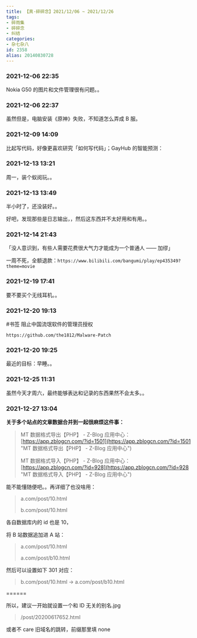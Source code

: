 ```yaml
---
title: 【真·碎碎念】2021/12/06 ~ 2021/12/26
tags:
- 碎雨集
- 碎碎念
- 纠结
categories:
- 杂七杂八
id: 2358
alias: 20140830728
---
```


### 2021-12-06 22:35
Nokia G50 的图片和文件管理很有问题。。

<!--more-->

### 2021-12-06 22:37
虽然但是，电脑安装《原神》失败，不知道怎么弄成 B 服。

### 2021-12-09 14:09
比起写代码，好像更喜欢研究「如何写代码」；GayHub 的智能预测：

### 2021-12-13 13:21
周一，装个蚁阅玩。。

### 2021-12-13 13:49
半小时了，还没装好。。

好吧，发现那些是日志输出，，然后这东西并不太好用和有用。。

### 2021-12-14 21:43
「没人意识到，有些人需要花费很大气力才能成为一个普通人 —— 加缪」

一周不死，全额退款：`https://www.bilibili.com/bangumi/play/ep435349?theme=movie`

### 2021-12-19 17:41
要不要买个无线耳机。。

### 2021-12-20 19:13
\#书签 阻止中国流氓软件的管理员授权

`https://github.com/the1812/Malware-Patch`

### 2021-12-20 19:25
最近的目标：早睡。。

### 2021-12-25 11:31
虽然今天才周六，最终能够表达和记录的东西果然不会太多。。

### 2021-12-27 13:04

**关于多个站点的文章数据合并到一起很麻烦这件事：**

> MT 数据格式导出【PHP】 - Z-Blog 应用中心：[https://app.zblogcn.com/?id=1501](https://app.zblogcn.com/?id=1501 "MT 数据格式导出【PHP】 - Z-Blog 应用中心")
>
> MT 数据格式导入【PHP】 - Z-Blog 应用中心：[https://app.zblogcn.com/?id=928](https://app.zblogcn.com/?id=928 "MT 数据格式导入【PHP】 - Z-Blog 应用中心")

能不能懂随便吧。。再详细了也没啥用：

> a.com/post/10.html
>
> b.com/post/10.html

各自数据库内的 id 也是 10，

将 B 站数据追加进 A 站：

> a.com/post/10.html
>
> a.com/post/b10.html

然后可以设置如下 301 对应：

> b.com/post/10.html → a.com/post/b10.html

======

所以，建议一开始就设置一个和 ID 无关的别名.jpg

> /post/20200617652.html

或者不 care 旧域名的跳转，前缀那里填 none
